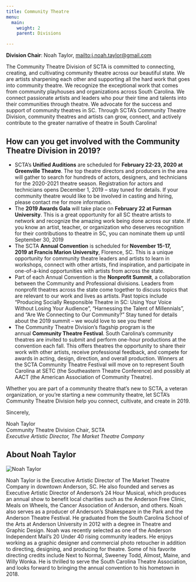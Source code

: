 ```yaml
---
title: Community Theatre
menu:
  main:
    weight: 2
    parent: Divisions

---
```

**Division Chair**: Noah Taylor, <mailto:j.noah.taylor@gmail.com>

The Community Theatre Division of SCTA is committed to connecting, creating, and cultivating community theatre across our beautiful state. We are artists sharpening each other and supporting all the hard work that goes into community theatre. We recognize the exceptional work that comes from community playhouses and organizations across South Carolina. We connect passionate artists and leaders who pour their time and talents into their communities through theatre. We advocate for the success and support of community theatres in SC. Through SCTA’s Community Theatre Division, community theatres and artists can grow, connect, and actively contribute to the greater narrative of theatre in South Carolina!

## How can you get involved with the Community Theatre Division in 2019?

* SCTA’s **Unified Auditions** are scheduled for **February 22-23, 2020 at Greenville Theatre**. The top theatre directors and producers in the area will gather to search for hundreds of actors, designers, and technicians for the 2020-2021 theatre season. Registration for actors and technicians opens December 1, 2019 – stay tuned for details. If your community theatre would like to be involved in casting and hiring, please contact me for more information.
* The **2019 Awards Gala** will take place on **February 22 at Furman University**. This is a great opportunity for all SC theatre artists to network and recognize the amazing work being done across our state. If you know an artist, teacher, or organization who deserves recognition for their contributions to theatre in SC, you can nominate them up until September 30, 2019
* The SCTA **Annual Convention** is scheduled for **November 15-17, 2019 at Francis Marion University**, Florence, SC. This is a unique opportunity for community theatre leaders and artists to learn in workshops, connect with other artists, find inspiration, and participate in one-of-a-kind opportunities with artists from across the state.
* Part of each Annual Convention is the **Nonprofit Summit**, a collaboration between the Community and Professional divisions. Leaders from nonprofit theatres across the state come together to discuss topics that are relevant to our work and lives as artists. Past topics include “Producing Socially Responsible Theatre in SC: Using Your Voice Without Losing Your Audience”, “Harnessing the Talent of Millennials”, and “Are We Connecting to Our Community?” Stay tuned for details about the 2019 summit – we would love to see you there!
* The Community Theatre Division’s flagship program is the annual **Community Theatre Festival**. South Carolina’s community theatres are invited to submit and perform one-hour productions at the convention each fall. This offers theatres the opportunity to share their work with other artists, receive professional feedback, and compete for awards in acting, design, direction, and overall production. Winners at the SCTA Community Theatre Festival will move on to represent South Carolina at SETC (the Southeastern Theatre Conference) and possibly at AACT (the American Association of Community Theatre).

Whether you are part of a community theatre that’s new to SCTA, a veteran organization, or you’re starting a new community theatre, let SCTA’s Community Theatre Division help you connect, cultivate, and create in 2019.

Sincerely,

Noah Taylor\
Community Theatre Division Chair, SCTA\
_Executive Artistic Director, The Market Theatre Company_

## About Noah Taylor

![Noah Taylor](/uploads/noah-taylor-240x300.jpg)

Noah Taylor is the Executive Artistic Director of The Market Theatre Company in downtown Anderson, SC. He also founded and serves as Executive Artistic Director of Anderson’s 24 Hour Musical, which produces an annual show to benefit local charities such as the Anderson Free Clinic, Meals on Wheels, the Cancer Association of Anderson, and others. Noah also serves as a producer of Anderson’s Shakespeare in the Park and the Anderson Theatre Festival. He graduated from the South Carolina School of the Arts at Anderson University in 2012 with a degree in Theatre and Graphic Design. Noah was recently selected as one of the Anderson Independent Mail’s 20 Under 40 rising community leaders. He enjoys working as a graphic designer and commercial photo retoucher in addition to directing, designing, and producing for theatre. Some of his favorite directing credits include Next to Normal, Sweeney Todd, Almost, Maine, and Willy Wonka. He is thrilled to serve the South Carolina Theatre Association, and looks forward to bringing the annual convention to his hometown in 2018.